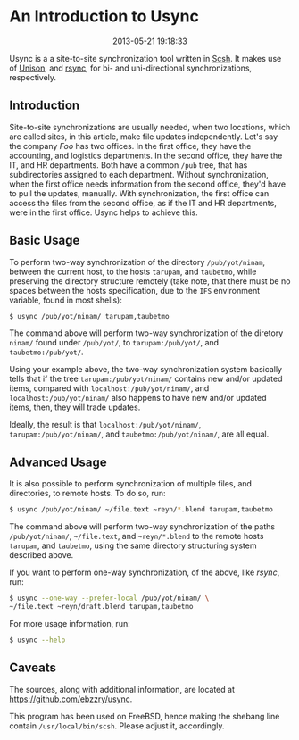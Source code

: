 An Introduction to Usync
======================================================================

<center>2013-05-21 19:18:33</center>

Usync is a a site-to-site synchronization tool written in
[Scsh](http://www.scsh.net). It makes use of
[Unison](http://www.cis.upenn.edu/~bcpierce/unison/), and
[rsync](http://rsync.samba.org/), for bi- and uni-directional
synchronizations, respectively.

## Introduction

Site-to-site synchronizations are usually needed, when two locations,
which are called sites, in this article, make file updates
independently. Let's say the company _Foo_ has two offices. In the
first office, they have the accounting, and logistics departments. In
the second office, they have the IT, and HR departments. Both have a
common `/pub` tree, that has subdirectories assigned to each
department. Without synchronization, when the first office needs
information from the second office, they'd have to pull the updates,
manually. With synchronization, the first office can access the files
from the second office, as if the IT and HR departments, were in the
first office. Usync helps to achieve this.


## Basic Usage

To perform two-way synchronization of the directory `/pub/yot/ninam`,
between the current host, to the hosts `tarupam`, and `taubetmo`,
while preserving the directory structure remotely (take note, that
there must be no spaces between the hosts specification, due to the
`IFS` environment variable, found in most shells):

```bash
$ usync /pub/yot/ninam/ tarupam,taubetmo
```

The command above will perform two-way synchronization of the diretory
`ninam/` found under `/pub/yot/`, to `tarupam:/pub/yot/`, and
`taubetmo:/pub/yot/`.

Using your example above, the two-way synchronization system basically
tells that if the tree `tarupam:/pub/yot/ninam/` contains new and/or
updated items, compared with `localhost:/pub/yot/ninam/`, and
`localhost:/pub/yot/ninam/` also happens to have new and/or updated
items, then, they will trade updates.

Ideally, the result is that `localhost:/pub/yot/ninam/`,
`tarupam:/pub/yot/ninam/`, and `taubetmo:/pub/yot/ninam/`, are all
equal.


## Advanced Usage

It is also possible to perform synchronization of multiple files, and
directories, to remote hosts. To do so, run:

```bash
$ usync /pub/yot/ninam/ ~/file.text ~reyn/*.blend tarupam,taubetmo
```

The command above will perform two-way synchronization of the paths
`/pub/yot/ninam/`, `~/file.text`, and `~reyn/*.blend` to the
remote hosts `tarupam`, and `taubetmo`, using the same directory
structuring system described above.

If you want to perform one-way synchronization, of the above, like
_rsync_, run:

```bash
$ usync --one-way --prefer-local /pub/yot/ninam/ \
~/file.text ~reyn/draft.blend tarupam,taubetmo
```

For more usage information, run:

```bash
$ usync --help
```

## Caveats

The sources, along with additional information, are located at
<https://github.com/ebzzry/usync>.

This program has been used on FreeBSD, hence making the shebang
line contain `/usr/local/bin/scsh`. Please adjust it, accordingly.
